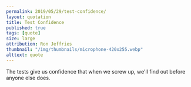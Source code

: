 ```yaml
---
permalink: 2019/05/29/test-confidence/
layout: quotation
title: Test Confidence
published: true
tags: [quote]
size: large
attribution: Ron Jeffries
thumbnail: "/img/thumbnails/microphone-420x255.webp"
alttext: quote
---
```


The tests give us confidence that when we screw up, we'll find out before anyone else does.
